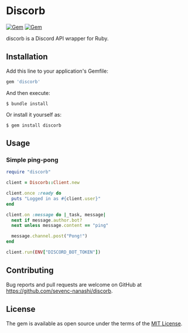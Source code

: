 # Discorb
[![Gem](https://img.shields.io/gem/dt/discorb)](https://rubygems.org/gems/discorb)
[![Gem](https://img.shields.io/gem/v/discorb)](https://rubygems.org/gems/discorb)  

discorb is a Discord API wrapper for Ruby.

## Installation

Add this line to your application's Gemfile:

```ruby
gem 'discorb'
```

And then execute:

    $ bundle install

Or install it yourself as:

    $ gem install discorb

## Usage

### Simple ping-pong

```ruby
require "discorb"

client = Discorb::Client.new

client.once :ready do
  puts "Logged in as #{client.user}"
end

client.on :message do |_task, message|
  next if message.author.bot?
  next unless message.content == "ping"

  message.channel.post("Pong!")
end

client.run(ENV["DISCORD_BOT_TOKEN"])
```

## Contributing

Bug reports and pull requests are welcome on GitHub at https://github.com/sevenc-nanashi/discorb.

## License

The gem is available as open source under the terms of the [MIT License](https://opensource.org/licenses/MIT).
